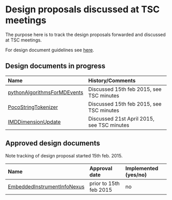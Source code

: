 Design proposals discussed at TSC meetings 
==========================================

The purpose here is to track the design proposals forwarded and discussed at TSC meetings.

For design document guidelines see [here]( http://www.mantidproject.org/Design_Document_Guidelines).

Design documents in progress
----------------------------

| Name  | History/Comments |
| :------------ |:---------------|
| [pythonAlgorithmsForMDEvents](https://github.com/mantidproject/documents/blob/master/Design/pythonAlgorithmsForMDEvents.rst)     | Discussed 15th feb 2015, see TSC minutes  |
| [PocoStringTokenizer](https://github.com/mantidproject/documents/blob/master/Design/PocoStringTokenizer.md)     | Discussed 15th feb 2015, see TSC minutes |
| [IMDDimensionUpdate](https://github.com/mantidproject/documents/blob/master/Design/VATES/IMDDimensionUpdate.md)     | Discussed 21st April 2015, see TSC minutes |

Approved design documents
-----------------------------

Note tracking of design proposal started 15th feb. 2015.

| Name  | Approval date | Implemented (yes/no) |
| :------------ |:---------------|:-------|
| [EmbeddedInstrumentInfoNexus](https://github.com/mantidproject/documents/blob/master/Design/EmbeddedInstrumentInfoNexus.md)     | prior to 15th feb 2015  | no |

